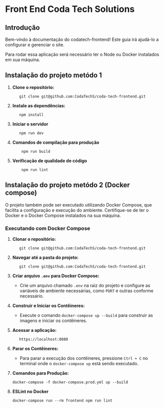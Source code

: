 # Front End Coda Tech Solutions

## Introdução

Bem-vindo à documentação do codatech-frontend! Este guia irá ajudá-lo a configurar e gerenciar o site.

Para rodar essa aplicação será necessário ter o Node ou Docker instalados em sua máquina.


## Instalação do projeto metódo 1

1. **Clone o repositório:**
     ```
        git clone git@github.com:CodaTechS/coda-tech-frontend.git
    ``` 
2. **Instale as dependências:**
     ```
        npm install
    ``` 
3. **Iniciar o servidor**
     ```
        npm run dev
    ```
3. **Comandos de compilação para produção**
    ```
        npm run build
    ```

4. **Verificação de qualidade de código**
    ```
        npm run lint
    ```
## Instalação do projeto metódo 2 (Docker compose)

O projeto também pode ser executado utilizando Docker Compose, que facilita a configuração e execução do ambiente. Certifique-se de ter o Docker e o Docker Compose instalados na sua máquina.

### Executando com Docker Compose

1. **Clonar o repositório:**
     ```
        git clone git@github.com:CodaTechS/coda-tech-frontend.git
    ``` 

2. **Navegar até a pasta do projeto:**
     ```
        git clone git@github.com:CodaTechS/coda-tech-frontend.git
    ``` 

3. **Criar arquivo `.env` para Docker Compose:**
   - Crie um arquivo chamado `.env` na raiz do projeto e configure as variáveis de ambiente necessárias, como `PORT` e outras conforme necessário.

4. **Construir e Iniciar os Contêineres:**
   - Execute o comando `docker-compose up --build` para construir as imagens e iniciar os contêineres.

5. **Acessar a aplicação:**
     ```
        https://localhost:8080
    ``` 

6. **Parar os Contêineres:**
   - Para parar a execução dos contêineres, pressione `Ctrl + C` no terminal onde o `docker-compose up` está sendo executado.

7. **Comandos para Produção:**
   ```
   docker-compose -f docker-compose.prod.yml up --build

   ```

7. **ESLint no Docker**
   ```
   docker-compose run --rm frontend npm run lint
   ```
